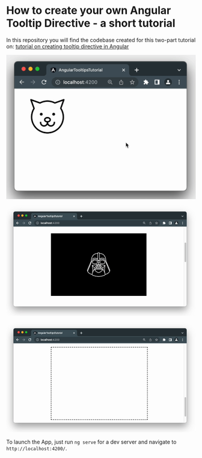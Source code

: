 # How to create your own Angular Tooltip Directive - a short tutorial

In this repository you will find the codebase created for this two-part tutorial on: [tutorial on creating tooltip directive in Angular](https://accesto.com/blog/how-to-create-angular-tooltip-directive/)

![Angular Tooltip Example](/tooltip-final.gif)

![Angular Tooltip Example - dark mode](/dark-side.gif)

![Angular Tooltip Example - dynamic tooltips](/canvas.gif)

To launch the App, just run `ng serve` for a dev server and navigate to `http://localhost:4200/`.

